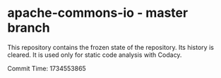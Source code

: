 # apache-commons-io - master branch

This repository contains the frozen state of the repository.
Its history is cleared. It is used only for static code
analysis with Codacy.

Commit Time: 1734553865